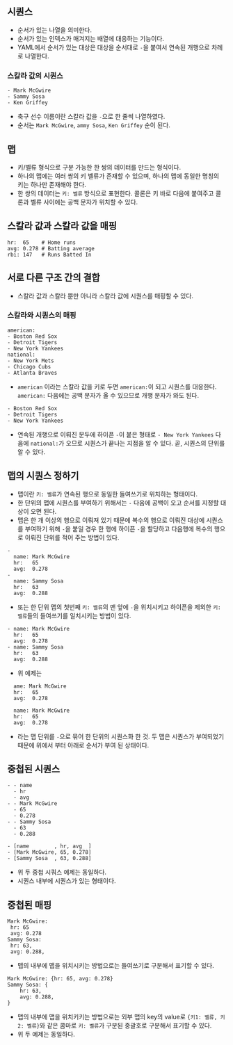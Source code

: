 ## 시퀀스
- 순서가 있는 나열을 의미한다.
- 순서가 있는 인덱스가 매겨지는 배열에 대응하는 기능이다.
- YAML에서 순서가 있는 대상은 대상을 순서대로 `-`을 붙여서 연속된 개행으로 차례로 나열한다.

### 스칼라 값의 시퀀스
```
- Mark McGwire
- Sammy Sosa
- Ken Griffey
```
- 축구 선수 이름이란 스칼라 값을 `-`으로 한 줄씩 나열하였다.
- 순서는 `Mark McGwire`, `ammy Sosa`, `Ken Griffey` 순이 된다.

## 맵
- 키/벨류 형식으로 구분 가능한 한 쌍의 데이터를 만드는 형식이다.
- 하나의 맵에는 여러 쌍의 키 벨류가 존재할 수 있으며, 하나의 맵에 동일한 명칭의 키는 하나만 존재해야 한다.
- 한 쌍의 데이터는 `키: 벨류` 방식으로 표현한다. 콜론은 키 바로 다음에 붙여주고 콜론과 벨류 사이에는 공백 문자가 위치할 수 있다.

## 스칼라 값과 스칼라 값을 매핑
```
hr:  65    # Home runs
avg: 0.278 # Batting average
rbi: 147   # Runs Batted In
```

## 서로 다른 구조 간의 결합
- 스칼라 값과 스칼라 뿐만 아니라 스칼라 값에 시퀀스를 매핑할 수 있다.

### 스칼라와 시퀀스의 매핑
```
american:
- Boston Red Sox
- Detroit Tigers
- New York Yankees
national:
- New York Mets
- Chicago Cubs
- Atlanta Braves
```

- `american` 이라는 스칼라 값을 키로 두면 `american:`이 되고 시퀀스를 대응한다. `american:` 다음에는 공백 문자가 올 수 있으므로 개행 문자가 와도 된다.

```
- Boston Red Sox
- Detroit Tigers
- New York Yankees
```
- 연속된 개행으로 이뤄진 문두에 하이픈 `-`이 붙은 형태로 `- New York Yankees` 다음에 `national:`가 오므로 시퀀스가 끝나는 지점을 알 수 있다. 곧, 시퀀스의 단위를 알 수 있다.

## 맵의 시퀀스 정하기
- 맵이란 `키: 벨류`가 연속된 행으로 동일한 들여쓰기로 위치하는 형태이다.
- 한 단위의 맵에 시퀀스를 부여하기 위해서는 `-` 다음에 공백이 오고 순서를 지정할 대상이 오면 된다.
- 맵은 한 개 이상의 행으로 이뤄져 있기 때문에 복수의 행으로 이뤄진 대상에 시퀀스를 부여하기 위해 `-`을 붙일 경우 한 행에 하이픈 `-`을 할당하고 다음행에 복수의 행으로 이뤄진 단위를 적어 주는 방법이 있다.
```
-
  name: Mark McGwire
  hr:   65
  avg:  0.278
-
  name: Sammy Sosa
  hr:   63
  avg:  0.288
```
- 또는 한 단위 맵의 첫번째 `키: 벨류`의 맨 앞에 `-`을 위치시키고 하이픈을 제외한 `키: 벨류`들의 들여쓰기를 일치시키는 방법이 있다.
```
- name: Mark McGwire
  hr:   65
  avg:  0.278
- name: Sammy Sosa
  hr:   63
  avg:  0.288
```

- 위 예제는 
```
  ame: Mark McGwire
  hr:   65
  avg:  0.278
```
```
  name: Mark McGwire
  hr:   65
  avg:  0.278
```
- 라는 맵 단위를 `-`으로 묶어 한 단위의 시퀀스화 한 것. 두 맵은 시퀀스가 부여되었기 때문에 위에서 부터 아래로 순서가 부여 된 상태이다.

## 중첩된 시퀀스
```
- - name
  - hr
  - avg  
- - Mark McGwire
  - 65
  - 0.278
- - Sammy Sosa
  - 63
  - 0.288
```

```
- [name        , hr, avg  ]
- [Mark McGwire, 65, 0.278]
- [Sammy Sosa  , 63, 0.288]
```
- 위 두 중첩 시쿼스 예제는 동일하다.
- 시퀀스 내부에 시퀀스가 있는 형태이다.

## 중첩된 매핑
```
Mark McGwire: 
 hr: 65
 avg: 0.278
Sammy Sosa:
 hr: 63,
 avg: 0.288,
```
- 맵의 내부에 맵을 위치시키는 방법으로는 들여쓰기로 구분해서 표기할 수 있다.

```
Mark McGwire: {hr: 65, avg: 0.278}
Sammy Sosa: {
    hr: 63,
    avg: 0.288,
}
```
- 맵의 내부에 맵을 위치키키는 방법으로는 외부 맵의 key의 value로 `{키1: 벨류, 키2: 벨류}`와 같은 콤마로 `키: 벨류`가 구분된 중괄호로 구분해서 표기할 수 있다.
- 위 두 예제는 동일하다.